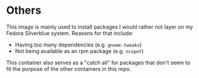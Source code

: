 # Others

This image is mainly used to install packages I would rather not layer on my
Fedora Silverblue system. Reasons for that include:

- Having too many dependencies (e.g. `gnome-tweaks`)
- Not being available as an rpm package (e.g. `ncspot`)

This container also serves as a "catch all" for packages that don't seem to fit
the purpose of the other containers in this repo.
